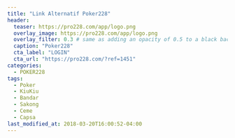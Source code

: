 ```yaml
---
title: "Link Alternatif Poker228"
header:
  teaser: https://pro228.com/app/logo.png
  overlay_image: https://pro228.com/app/logo.png
  overlay_filter: 0.3 # same as adding an opacity of 0.5 to a black background
  caption: "Poker228"
  cta_label: "LOGIN"
  cta_url: "https://pro228.com/?ref=1451"
categories:
  - POKER228
tags:
  - Poker
  - KiuKiu
  - Bandar
  - Sakong
  - Ceme
  - Capsa
last_modified_at: 2018-03-20T16:00:52-04:00
---
```

